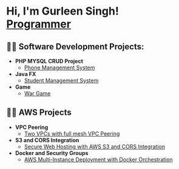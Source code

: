 <h1>Hi, I'm Gurleen Singh! <br/><a href="https://github.com/GurleenSinghCanada">Programmer</a></h1>

<h2>👨‍💻 Software Development Projects:</h2>

- <b>PHP MYSQL CRUD Project</b>
  - [Phone Management System](https://github.com/GurleenSinghCanada/Phone-Management-System/tree/main)
- <b>Java FX</b>
  - [Student Management System](https://github.com/GurleenSinghCanada/Student-Managment-System)
- <b>Game</b>
  - [War Game](https://github.com/GurleenSinghCanada/WarGame)


<h2>👨‍💻 AWS Projects </h2>

- <b> VPC Peering </b>
  - [Two VPCs with full mesh VPC Peering](https://github.com/gurleendev/Two-VPCs-with-full-mesh-VPC-Peering-.git)
- <b>S3 and CORS Integration </b>
  - [Secure Web Hosting with AWS S3 and CORS Integration ](https://github.com/gurleendev/Secure-Web-Hosting-with-AWS-S3-and-CORS-Integration.git)
- <b>Docker and Security Groups</b>
  - [AWS Multi-Instance Deployment with Docker Orchestration](https://github.com/GurleenSinghCanada/Phone-Management-System/tree/main)


<!--
**joshmadakor1/joshmadakor1** is a ✨ _special_ ✨ repository because its `README.md` (this file) appears on your GitHub profile.

Here are some ideas to get you started:

- 🔭 I’m currently working on ...
- 🌱 I’m currently learning ...
- 👯 I’m looking to collaborate on ...
- 🤔 I’m looking for help with ...
- 💬 Ask me about ...
- 📫 How to reach me: ...
- 😄 Pronouns: ...
- ⚡ Fun fact: ...
-->
